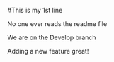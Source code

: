 #This is my 1st line

No one ever reads the readme file

We are on the Develop branch

Adding a new feature great!